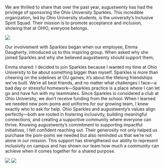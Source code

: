 
We are thrilled to share that over the past year, augustwenty has had the privilege of sponsoring the Ohio University Sparkles.
This incredible organization, led by Ohio University students, is the university’s Inclusive Spirit Squad. Their mission is to promote acceptance and inclusion, showing that at OHIO,
everyone belongs.

![](/images/journal/we-believe/we-believe1.jpg)

Our involvement with Sparkles began when our employee, Emma Daugherty, introduced us to this inspiring group. When asked why she joined Sparkles and why she believed augustwenty should support
them,

Emma shared: I decided to join Sparkles because I wanted my time at Ohio University to be about something bigger than myself. Sparkles is more than cheering on the sidelines at OU games; it’s about the
lifelong friendships we’ve built. We’re all best friends, and no matter what challenges I face—a bad day or stressful homework—Sparkles practice is a place where I can let go and have fun with
my teammates. Since Sparkles is considered a club at Ohio University, we don’t receive funding from the school. When I learned we needed new pom-poms and uniforms for our growing team, I knew
exactly who to ask for help. Ohio Sparkles and augustwenty’s values align perfectly—both are rooted in fostering inclusivity, building meaningful connections, and creating a supportive community
where everyone can thrive. Knowing augustwenty’s commitment to supporting impactful initiatives, I felt confident reaching out. Their generosity not only helped us purchase the pom-poms we needed
but also reminded us that we’re not alone in our mission. This support has strengthened our ability to represent inclusivity on campus and has shown our team how much a community can achieve when
it comes together for a shared purpose.

![](/images/journal/we-believe/we-believe2.jpg)
![](/images/journal/we-believe/we-believe3.jpg)
